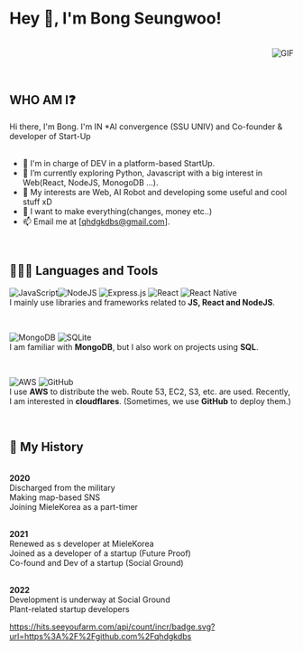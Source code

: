 <h1 title="hehehe"> Hey 👋, I'm Bong Seungwoo!</h1>

<br/>

<img align="right" alt="GIF" src="https://i.pinimg.com/originals/e4/26/70/e426702edf874b181aced1e2fa5c6cde.gif" />

<br/><br/>

## WHO AM I❓
Hi there, I'm Bong. I'm IN *AI convergence (SSU UNIV) and Co-founder & developer of Start-Up<br /><br />

- 🗼 I'm in charge of DEV in a platform-based StartUp.
- 🌱 I’m currently exploring Python, Javascript with a big interest in Web(React, NodeJS, MonogoDB ...). <br />
- 🤔 My interests are Web, AI Robot and developing some useful and cool stuff xD<br />
- 💼 I want to make everything(changes, money etc..) <br />
- 📫 Email me at [qhdgkdbs@gmail.com].
<br />

## 🧑🏻‍💻 Languages and Tools 
<img alt="JavaScript" src="https://img.shields.io/badge/javascript%20-%23323330.svg?&style=for-the-badge&logo=javascript&logoColor=%23F7DF1E"/><img alt="NodeJS" src="https://img.shields.io/badge/node.js%20-%2343853D.svg?&style=for-the-badge&logo=node.js&logoColor=white"/>
<img alt="Express.js" src="https://img.shields.io/badge/express.js%20-%23404d59.svg?&style=for-the-badge"/> 
<img alt="React" src="https://img.shields.io/badge/react%20-%2320232a.svg?&style=for-the-badge&logo=react&logoColor=%2361DAFB"/> 
<img alt="React Native" src="https://img.shields.io/badge/react_native%20-%2320232a.svg?&style=for-the-badge&logo=react&logoColor=%2361DAFB"/><br/> 
I mainly use libraries and frameworks related to **JS, React and NodeJS**.

<br />

<img alt="MongoDB" src ="https://img.shields.io/badge/MongoDB-%234ea94b.svg?&style=for-the-badge&logo=mongodb&logoColor=white"/> <img alt="SQLite" src ="https://img.shields.io/badge/sqlite-%2307405e.svg?&style=for-the-badge&logo=sqlite&logoColor=white"/> <br/>
I am familiar with **MongoDB**, but I also work on projects using **SQL**.

<br />

<img alt="AWS" src="https://img.shields.io/badge/Amazon_AWS-232F3E?style=for-the-badge&logo=amazon-aws&logoColor=white"/> <img alt="GitHub" src="https://img.shields.io/badge/github%20-%23121011.svg?&style=for-the-badge&logo=github&logoColor=white"/><br/>
I use **AWS** to distribute the web.
Route 53, EC2, S3, etc. are used.
Recently, I am interested in **cloudflares**.
(Sometimes, we use **GitHub** to deploy them.)

<br />


## 🚀  My History

<br />**2020** <br />
Discharged from the military  <br />
Making map-based SNS  <br />
Joining MieleKorea as a part-timer

<br />**2021** <br />
Renewed as s developer at MieleKorea <br />
Joined as a developer of a startup (Future Proof) <br />
Co-found and Dev of a startup (Social Ground) <br />


<br />**2022** <br />
Development is underway at Social Ground <br />
Plant-related startup developers


https://hits.seeyoufarm.com/api/count/incr/badge.svg?url=https%3A%2F%2Fgithub.com%2Fqhdgkdbs





